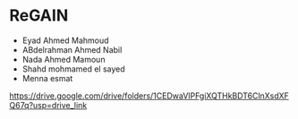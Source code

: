 # ReGAIN
- Eyad Ahmed Mahmoud
- ABdelrahman Ahmed Nabil
- Nada Ahmed Mamoun
- Shahd mohmamed el sayed
- Menna esmat 

https://drive.google.com/drive/folders/1CEDwaVlPFgiXQTHkBDT6ClnXsdXFQ67q?usp=drive_link

